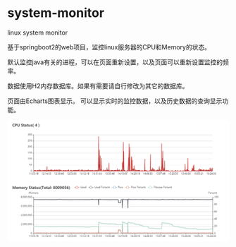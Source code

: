 # system-monitor
linux system monitor

基于springboot2的web项目，监控linux服务器的CPU和Memory的状态。


默认监控java有关的进程，可以在页面重新设置，以及页面可以重新设置监控的频率。

数据使用H2内存数据库。如果有需要请自行修改为其它的数据库。

页面由Echarts图表显示。
可以显示实时的监控数据，以及历史数据的查询显示功能。

![显示图表示例](https://raw.githubusercontent.com/liugh1974/system-monitor/main/images/example.png)
